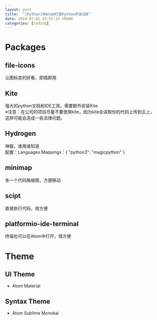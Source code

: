 ```yaml
---
layout: post
title:  "[Python]用Atom打造Python开发IDE"
date: 2019-07-01 15:55:14 +0800
categories: [coding]
---
```


# Packages
## file-icons 
  让图标变的好看，即插即用
## Kite
  强大的python文档和IDE工具，需要额外安装Kite  
  ※注意：在公司的项目尽量不要使用kite，因为kite会读取你的代码上传到云上，这样可能会造成一些法律问题。
## Hydrogen
  神器，谁用谁知道  
  配置：Languages Mappings：{ "python3": "magicpython" }
## minimap
  多一个代码略缩图，方便移动
## scipt
  直接执行代码，很方便
## platformio-ide-terminal
  终端也可以在Atom中打开，很方便

# Theme
## UI Theme
* Atom Material
## Syntax Theme
* Atom Sublime Monokai
